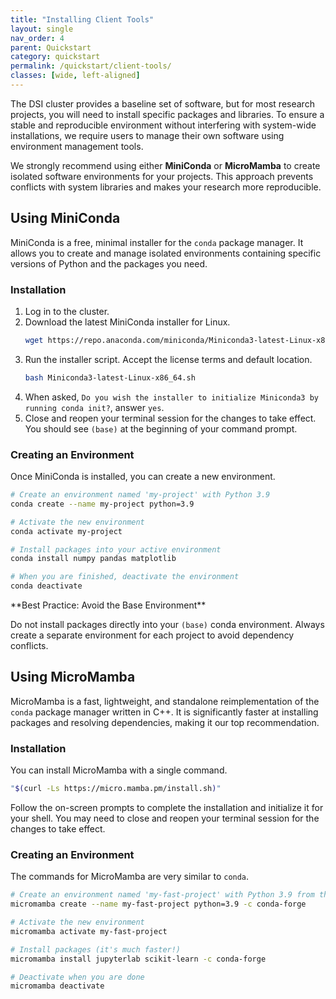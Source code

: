 ```yaml
---
title: "Installing Client Tools"
layout: single
nav_order: 4
parent: Quickstart
category: quickstart
permalink: /quickstart/client-tools/
classes: [wide, left-aligned]
---
```


The DSI cluster provides a baseline set of software, but for most research projects, you will need to install specific packages and libraries. To ensure a stable and reproducible environment without interfering with system-wide installations, we require users to manage their own software using environment management tools.

We strongly recommend using either **MiniConda** or **MicroMamba** to create isolated software environments for your projects. This approach prevents conflicts with system libraries and makes your research more reproducible.

## Using MiniConda

MiniConda is a free, minimal installer for the `conda` package manager. It allows you to create and manage isolated environments containing specific versions of Python and the packages you need.

### Installation

1.  Log in to the cluster.
2.  Download the latest MiniConda installer for Linux.
    ```bash
    wget https://repo.anaconda.com/miniconda/Miniconda3-latest-Linux-x86_64.sh
    ```
3.  Run the installer script. Accept the license terms and default location.
    ```bash
    bash Miniconda3-latest-Linux-x86_64.sh
    ```
4.  When asked, `Do you wish the installer to initialize Miniconda3 by running conda init?`, answer `yes`.
5.  Close and reopen your terminal session for the changes to take effect. You should see `(base)` at the beginning of your command prompt.

### Creating an Environment

Once MiniConda is installed, you can create a new environment.

```bash
# Create an environment named 'my-project' with Python 3.9
conda create --name my-project python=3.9

# Activate the new environment
conda activate my-project

# Install packages into your active environment
conda install numpy pandas matplotlib

# When you are finished, deactivate the environment
conda deactivate
```

<div class="notice--warning" markdown="1">
**Best Practice: Avoid the Base Environment**

Do not install packages directly into your `(base)` conda environment. Always create a separate environment for each project to avoid dependency conflicts.
</div>

## Using MicroMamba

MicroMamba is a fast, lightweight, and standalone reimplementation of the `conda` package manager written in C++. It is significantly faster at installing packages and resolving dependencies, making it our top recommendation.

### Installation

You can install MicroMamba with a single command.

```bash
"$(curl -Ls https://micro.mamba.pm/install.sh)"
```
Follow the on-screen prompts to complete the installation and initialize it for your shell. You may need to close and reopen your terminal session for the changes to take effect.

### Creating an Environment

The commands for MicroMamba are very similar to `conda`.

```bash
# Create an environment named 'my-fast-project' with Python 3.9 from the conda-forge channel
micromamba create --name my-fast-project python=3.9 -c conda-forge

# Activate the new environment
micromamba activate my-fast-project

# Install packages (it's much faster!)
micromamba install jupyterlab scikit-learn -c conda-forge

# Deactivate when you are done
micromamba deactivate
```